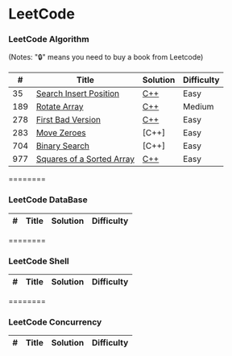 
LeetCode
========

### LeetCode Algorithm

(Notes: "🔒" means you need to buy a book from Leetcode)

| # | Title | Solution | Difficulty |
|---| ----- | -------- | ---------- |
|35|[Search Insert Position](https://leetcode.com/problems/search-insert-position/)| [C++](./topics/algorithms/cpp/35-Search-Insert-Position.cpp) |Easy|
|189|[Rotate Array](https://leetcode.com/problems/rotate-array/)| [C++](./topics/algorithms/cpp/189-Rotate-Array.cpp) |Medium|
|278|[First Bad Version](https://leetcode.com/problems/first-bad-version/)| [C++](./topics/algorithms/cpp/278-First-Bad-Version.cpp) |Easy|
|283|[Move Zeroes](https://leetcode.com/problems/move-zeroes/)| [C++] |Easy|
|704|[Binary Search](https://leetcode.com/problems/binary-search/)| [C++] |Easy|
|977|[Squares of a Sorted Array](https://leetcode.com/problems/squares-of-a-sorted-array/)| [C++](./topics/algorithms/cpp/977-Squares-of-a-Sorted-Array.cpp) |Easy|

========

### LeetCode DataBase
| # | Title | Solution | Difficulty |
|---| ----- | -------- | ---------- |

========

### LeetCode Shell
| # | Title | Solution | Difficulty |
|---| ----- | -------- | ---------- |

========

### LeetCode Concurrency
| # | Title | Solution | Difficulty |
|---| ----- | -------- | ---------- |